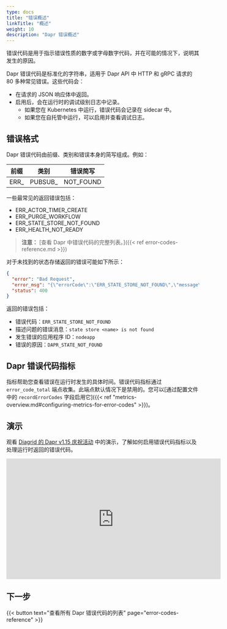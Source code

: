 ```yaml
---
type: docs
title: "错误概述"
linkTitle: "概述"
weight: 10
description: "Dapr 错误概述"
---
```


错误代码是用于指示错误性质的数字或字母数字代码，并在可能的情况下，说明其发生的原因。

Dapr 错误代码是标准化的字符串，适用于 Dapr API 中 HTTP 和 gRPC 请求的 80 多种常见错误。这些代码会：
- 在请求的 JSON 响应体中返回。
- 启用后，会在运行时的调试级别日志中记录。
  - 如果您在 Kubernetes 中运行，错误代码会记录在 sidecar 中。
  - 如果您在自托管中运行，可以启用并查看调试日志。

## 错误格式

Dapr 错误代码由前缀、类别和错误本身的简写组成。例如：

| 前缀 | 类别 | 错误简写 |  
| ------ | -------- | --------------- |
| ERR_ | PUBSUB_ | NOT_FOUND |

一些最常见的返回错误包括：

- ERR_ACTOR_TIMER_CREATE
- ERR_PURGE_WORKFLOW
- ERR_STATE_STORE_NOT_FOUND
- ERR_HEALTH_NOT_READY

> **注意：** [查看 Dapr 中错误代码的完整列表。]({{< ref error-codes-reference.md >}})

对于未找到的状态存储返回的错误可能如下所示：

```json
{
  "error": "Bad Request",
  "error_msg": "{\"errorCode\":\"ERR_STATE_STORE_NOT_FOUND\",\"message\":\"state store <name> is not found\",\"details\":[{\"@type\":\"type.googleapis.com/google.rpc.ErrorInfo\",\"domain\":\"dapr.io\",\"metadata\":{\"appID\":\"nodeapp\"},\"reason\":\"DAPR_STATE_NOT_FOUND\"}]}",
  "status": 400
}
```

返回的错误包括：
- 错误代码：`ERR_STATE_STORE_NOT_FOUND`
- 描述问题的错误消息：`state store <name> is not found`
- 发生错误的应用程序 ID：`nodeapp`
- 错误的原因：`DAPR_STATE_NOT_FOUND`

## Dapr 错误代码指标

指标帮助您查看错误在运行时发生的具体时间。错误代码指标通过 `error_code_total` 端点收集。此端点默认情况下是禁用的。您可以[通过配置文件中的 `recordErrorCodes` 字段启用它]({{< ref "metrics-overview.md#configuring-metrics-for-error-codes" >}})。

## 演示

观看 [Diagrid 的 Dapr v1.15 庆祝活动](https://www.diagrid.io/videos/dapr-1-15-deep-dive) 中的演示，了解如何启用错误代码指标以及处理运行时返回的错误代码。

<iframe width="560" height="315" src="https://www.youtube-nocookie.com/embed/NTnwoDhHIcQ?si=I2uCB_TINGxlu-9v&amp;start=2812" title="YouTube video player" frameborder="0" allow="accelerometer; autoplay; clipboard-write; encrypted-media; gyroscope; picture-in-picture; web-share" referrerpolicy="strict-origin-when-cross-origin" allowfullscreen></iframe>

## 下一步

{{< button text="查看所有 Dapr 错误代码的列表" page="error-codes-reference" >}}